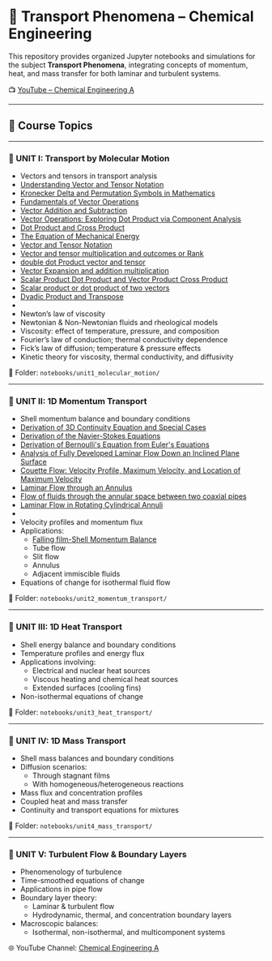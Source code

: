 # 🔄 Transport Phenomena – Chemical Engineering

This repository provides organized Jupyter notebooks and simulations for the subject **Transport Phenomena**, integrating concepts of momentum, heat, and mass transfer for both laminar and turbulent systems.


📺 [YouTube – Chemical Engineering A](https://www.youtube.com/@chemicalengineeringA)

---

## 📘 Course Topics

---

### 🔹 UNIT I: Transport by Molecular Motion

- Vectors and tensors in transport analysis
- [Understanding Vector and Tensor Notation](https://youtu.be/1xTep8vQOL0)
- [Kronecker Delta and Permutation Symbols in Mathematics](https://youtu.be/-06ErMIBm8k)
- [Fundamentals of Vector Operations](https://youtube.com/shorts/rERUM-evRIY)
- [Vector Addition and Subtraction](https://youtube.com/shorts/P67SBkMvHPE)
- [Vector Operations: Exploring Dot Product via Component Analysis](https://youtu.be/76o_rPzlD7g)
- [Dot Product and Cross Product](https://youtu.be/oVpMxmtSMec)
- [The Equation of Mechanical Energy](https://youtu.be/CTEljstC95Q)
- [Vector and Tensor Notation](https://youtube.com/shorts/M917VqakWUs)
- [Vector and tensor multiplication and outcomes or Rank](https://youtube.com/shorts/beOxycOkQy4)
- [double dot Product vector and tensor ](https://youtube.com/shorts/QCXS44tf9pE)
- [Vector Expansion and addition multiplication ](https://youtube.com/shorts/Ny6dYkD8fYo)
- [Scalar Product Dot Product and Vector Product Cross Product ](https://youtube.com/shorts/6QAVsPIqWUI)
- [Scalar product or dot product of two vectors](https://youtube.com/shorts/pXK5G3JADc0)
- [Dyadic Product and Transpose](https://youtube.com/shorts/YAzhMiYwRJc)
- 
- Newton’s law of viscosity
- Newtonian & Non-Newtonian fluids and rheological models
- Viscosity: effect of temperature, pressure, and composition
- Fourier’s law of conduction; thermal conductivity dependence
- Fick’s law of diffusion; temperature & pressure effects
- Kinetic theory for viscosity, thermal conductivity, and diffusivity

📁 Folder: `notebooks/unit1_molecular_motion/`

---

### 🔹 UNIT II: 1D Momentum Transport

- Shell momentum balance and boundary conditions
- [Derivation of 3D Continuity Equation and Special Cases](https://youtu.be/jWszNf-SNAA)
- [Derivation of the Navier-Stokes Equations](https://youtu.be/fpp9wgnbg80)
- [Derivation of Bernoulli's Equation from Euler's Equations ](https://youtu.be/tkYdv5AHieQ)
- [Analysis of Fully Developed Laminar Flow Down an Inclined Plane Surface](https://youtu.be/f7KXa7AtXrM)
- [Couette Flow: Velocity Profile, Maximum Velocity, and Location of Maximum Velocity](https://youtu.be/Jz8Vkm_RCbI)
- [Laminar Flow through an Annulus](https://youtu.be/dWy61V_gaJM)
- [Flow of fluids through the annular space between two coaxial pipes](https://youtu.be/DoAIIvt_keU)
- [Laminar Flow in Rotating Cylindrical Annuli ](https://youtu.be/PKdLAZYNoys)
- 
- Velocity profiles and momentum flux
- Applications:
  - [Falling film-Shell Momentum Balance](https://youtu.be/4god702xKfA)
  - Tube flow
  - Slit flow
  - Annulus
  - Adjacent immiscible fluids
- Equations of change for isothermal fluid flow

📁 Folder: `notebooks/unit2_momentum_transport/`

---

### 🔹 UNIT III: 1D Heat Transport

- Shell energy balance and boundary conditions
- Temperature profiles and energy flux
- Applications involving:
  - Electrical and nuclear heat sources
  - Viscous heating and chemical heat sources
  - Extended surfaces (cooling fins)
- Non-isothermal equations of change

📁 Folder: `notebooks/unit3_heat_transport/`

---

### 🔹 UNIT IV: 1D Mass Transport

- Shell mass balances and boundary conditions
- Diffusion scenarios:
  - Through stagnant films
  - With homogeneous/heterogeneous reactions
- Mass flux and concentration profiles
- Coupled heat and mass transfer
- Continuity and transport equations for mixtures

📁 Folder: `notebooks/unit4_mass_transport/`

---

### 🔹 UNIT V: Turbulent Flow & Boundary Layers

- Phenomenology of turbulence
- Time-smoothed equations of change
- Applications in pipe flow
- Boundary layer theory:
  - Laminar & turbulent flow
  - Hydrodynamic, thermal, and concentration boundary layers
- Macroscopic balances:
  - Isothermal, non-isothermal, and multicomponent systems




🌐 YouTube Channel: [Chemical Engineering A](https://www.youtube.com/@chemicalengineeringA)
